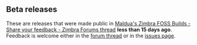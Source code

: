 ## Beta releases

These are releases that were made public in [Maldua's Zimbra FOSS Builds - Share your feedback - Zimbra Forums thread](https://forums.zimbra.org/viewtopic.php?t=72655) **less than 15 days ago**. Feedback is welcome either in the [forum thread](https://forums.zimbra.org/viewtopic.php?t=72655) or in the [issues page](https://github.com/maldua/zimbra-foss-builder/issues).
